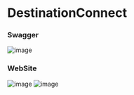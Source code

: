 # DestinationConnect

### Swagger
![image](https://github.com/CoreDX1/DestinationConnect/assets/93318359/426e2620-ceeb-4139-ae3a-f1c0be31c107)

### WebSite
![image](https://github.com/CoreDX1/DestinationConnect/assets/93318359/9f0a5442-fdd1-4f1f-b8f3-a51eec70c0a3)
![image](https://github.com/CoreDX1/DestinationConnect/assets/93318359/55e1b065-04c5-495b-b746-61977d75d856)
